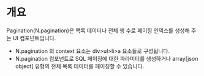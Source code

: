 개요
===

Pagination(N.pagination)은 목록 데이터나 전체 행 수로 페이징 인덱스를 생성해 주는 UI 컴포넌트입니다.

 * N.pagination 의 context 요소는 div>ul>li>a 요소들로 구성됩니다.
 * N.pagination 컴포넌트로 SQL 페이징에 대한 파라미터를 생성하거나 array[json object] 유형의 전체 목록 데이터를 페이징할 수 있습니다.
